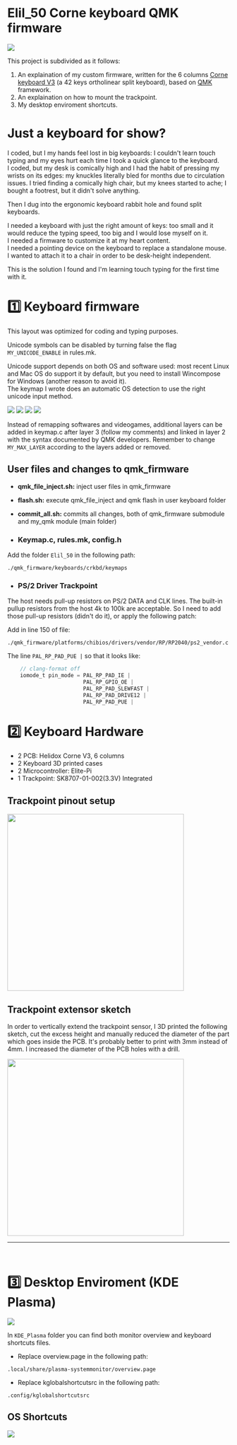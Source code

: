 # Elil_50 Corne keyboard QMK firmware
<img src="./Images/Keyboard_horizontal.jpg" width=max-width>

This project is subdivided as it follows:
1. An explaination of my custom firmware, written for the 6 columns [Corne keyboard V3](https://github.com/foostan/crkbd/) (a 42 keys ortholinear split keyboard), based on [QMK](https://github.com/qmk/qmk_firmware/) framework.
2. An explaination on how to mount the trackpoint.
3. My desktop enviroment shortcuts.

# Just a keyboard for show?
I coded, but I my hands feel lost in big keyboards: I couldn't learn touch typing and my eyes hurt each time I took a quick glance to the keyboard.<br/>
I coded, but my desk is comically high and I had the habit of pressing my wrists on its edges: my knuckles literally bled for months due to circulation issues. I tried finding a comically high chair, but my knees started to ache; I bought a footrest, but it didn't solve anything.

Then I dug into the ergonomic keyboard rabbit hole and found split keyboards.

I needed a keyboard with just the right amount of keys: too small and it would reduce the typing speed, too big and I would lose myself on it.<br/>
I needed a firmware to customize it at my heart content.<br/>
I needed a pointing device on the keyboard to replace a standalone mouse.<br/>
I wanted to attach it to a chair in order to be desk-height independent.

This is the solution I found and I'm learning touch typing for the first time with it.


# :one: Keyboard firmware
This layout was optimized for coding and typing purposes.

Unicode symbols can be disabled by turning false the flag ```MY_UNICODE_ENABLE``` in rules.mk.

Unicode support depends on both OS and software used: most recent Linux and Mac OS do support it by default, but you need to install Wincompose for Windows (another reason to avoid it).<br/> 
The keymap I wrote does an automatic OS detection to use the right unicode input method.

<img src="./Images/1.jpg" width=max-width>
<img src="./Images/2.jpg" width=max-width>
<img src="./Images/3.jpg" width=max-width>
<img src="./Images/4.jpg" width=max-width>

Instead of remapping softwares and videogames, additional layers can be added in keymap.c after layer 3 (follow my comments) and linked in layer 2 with the syntax documented by QMK developers. Remember to change ```MY_MAX_LAYER``` according to the layers added or removed.

## User files and changes to qmk_firmware

* **qmk_file_inject.sh:** inject user files in qmk_firmware

* **flash.sh:** execute qmk_file_inject and qmk flash in user keyboard folder

* **commit_all.sh:** commits all changes, both of qmk_firmware submodule and my_qmk module (main folder)

* ### Keymap.c, rules.mk, config.h

Add the folder ``` Elil_50 ``` in the following path:
```
./qmk_firmware/keyboards/crkbd/keymaps
```

* ### PS/2 Driver Trackpoint

The host needs pull-up resistors on PS/2 DATA and CLK lines. The built-in pullup resistors from the host 4k to 100k are acceptable. 
So I need to add those pull-up resistors (didn't do it), or apply the following patch:

Add in line 150 of file:
```
./qmk_firmware/platforms/chibios/drivers/vendor/RP/RP2040/ps2_vendor.c
```
The line ``` PAL_RP_PAD_PUE | ``` so that it looks like:
```c
    // clang-format off
    iomode_t pin_mode = PAL_RP_PAD_IE |
                        PAL_RP_GPIO_OE |
                        PAL_RP_PAD_SLEWFAST |
                        PAL_RP_PAD_DRIVE12 |
                        PAL_RP_PAD_PUE |
```

# :two: Keyboard Hardware

* 2 PCB: Helidox Corne V3, 6 columns
* 2 Keyboard 3D printed cases
* 2 Microcontroller: Elite-Pi
* 1 Trackpoint: SK8707-01-002(3.3V) Integrated

## Trackpoint pinout setup
<img src="./Images/Trackpoint_pinout.jpg" width="400">

## Trackpoint extensor sketch
In order to vertically extend the trackpoint sensor, I 3D printed the following sketch, cut the excess height and manually reduced the diameter of the part which goes inside the PCB. It's probably better to print with 3mm instead of 4mm. I increased the diameter of the PCB holes with a drill.

<img src="./Images/trackpoint_extensor_project.jpg" width="400">


<br>

---

<br>

# :three: Desktop Enviroment (KDE Plasma)
<img src="./Images/Monitor_overview.png" width=max-width>


In ```KDE_Plasma``` folder you can find both monitor overview and keyboard shortcuts files.

* Replace overview.page in the following path:
```
.local/share/plasma-systemmonitor/overview.page
```

* Replace kglobalshortcutsrc in the following path:
```
.config/kglobalshortcutsrc
```

## OS Shortcuts

<img src="./Images/0.jpg" width=max-width>
